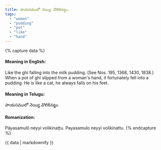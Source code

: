 ```yaml
---
title: పాయసములో నెయ్యి వొలికినట్టు.
tags:
  - "woman"
  - "pudding"
  - "pot"
  - "like"
  - "hand"
---
```


{% capture data %}
#### Meaning in English:
Like the ghi falling into the milk pudding.
(See Nos. 195, 1368, 1430, 1838.)
When a pot of ghi slipped from a woman's hand, it fortunately fell into a pudding.
He is like a cat, he always falls on his feet.

#### Meaning in Telugu:
పాయసములో నెయ్యి వొలికినట్టు.

#### Romanization:
Pāyasamulō neyyi volikinaṭṭu.
Payasamulo neyyi volikinattu.
{% endcapture %}

{{ data | markdownify }}

